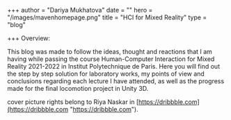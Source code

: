 +++
author = "Dariya Mukhatova"
date = ""
hero = "/images/mavenhomepage.png"
title = "HCI for Mixed Reality"
type = "blog"

+++
Overview:

This blog was made to follow the ideas, thought and reactions that I am having while passing the course Human-Computer Interaction for Mixed Reality 2021-2022 in Institut Polytechnique de Paris. Here you will find out the step by step solution for laboratory works, my points of view and conclusions regarding each lecture I have attended, as well as the progress made for the final locomotion project in Unity 3D. 

cover picture rights belong to Riya Naskar in [https://dribbble.com](https://dribbble.com "https://dribbble.com"). 